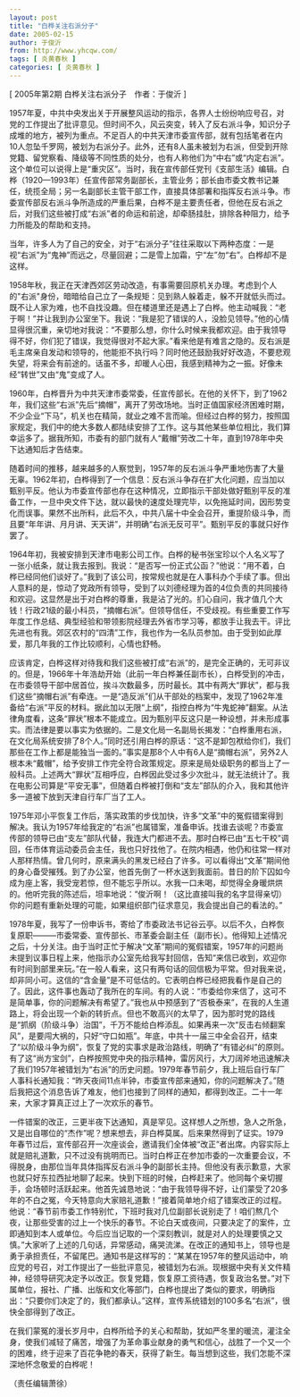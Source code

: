 ```yaml
---
layout: post
title: "白桦关注右派分子"
date: 2005-02-15
author: 于俊沂
from: http://www.yhcqw.com/
tags: [ 炎黄春秋 ]
categories: [ 炎黄春秋 ]
---
```



[ 2005年第2期 白桦关注右派分子　作者：于俊沂 ]


1957年夏，中共中央发出关于开展整风运动的指示，各界人士纷纷响应号召，对党的工作提出了批评意见。但时间不久，风云突变，转入了反右派斗争，知识分子成堆的地方，被列为重点。不足百人的中共天津市委宣传部，就有包括笔者在内10人忽坠千罗网，被划为右派分子。此外，还有8人虽未被划为右派，但受到开除党籍、留党察看、降级等不同性质的处分，也有人称他们为“中右”或“内定右派”。这个单位可以说得上是“重灾区”。当时，我在宣传部任党刊《支部生活》编辑。白桦（1920—1993年）任宣传部常务副部长，主管业务；部长由市委文教书记兼任，统揽全局；另一名副部长主管干部工作，直接具体部署和指挥反右派斗争。市委宣传部反右派斗争所造成的严重后果，白桦不是主要责任者，但他在反右派之后，对我们这些被打成“右派”者的命运和前途，却牵肠挂肚，排除各种阻力，给予力所能及的帮助和支持。

当年，许多人为了自己的安全，对于“右派分子”往往采取以下两种态度：一是视“右派”为“鬼神”而远之，尽量回避；二是雪上加霜，宁“左”勿“右”。白桦却不是这样。


1958年秋，我正在天津西郊区劳动改造，有事需要回原机关办理。考虑到个人的"右派"身份，暗暗给自己立了一条规矩：见到熟人躲着走，躲不开就低头而过。既不让人家为难，也不自找没趣。但在楼道里还是遇上了白桦。他主动喊我：“老于啊！”并让我到办公室坐下。我说：“我是犯了错误的人，没脸见领导。”他的心情显得很沉重，亲切地对我说：“不要那么想，你什么时候来我都欢迎。由于我领导得不好，你们犯了错误，我觉得很对不起大家。”看来他是有难言之隐的。反右派是毛主席亲自发动和领导的，他能拒不执行吗？同时他还鼓励我好好改造，不要悲观失望，将来会有前途的。话虽不多，却暖人心田，我感到精神为之一振。好像未经“转世”又由“鬼”变成了人。


1960年，白桦晋升为中共天津市委常委，任宣传部长。在他的关怀下，到了1962年，我们这些“右派”先后“摘帽”，离开了劳改场地。当时正值国家经济困难时期，不少企业“下马”，机关也在精简，就业之难不言而喻。但经过白桦的努力，按照国家规定，我们中的绝大多数人都陆续安排了工作。这与其他某些单位相比，我们算幸运多了。据我所知，市委有的部门就有人“戴帽”劳改二十年，直到1978年中央下达通知后才告结束。


随着时间的推移，越来越多的人察觉到，1957年的反右派斗争严重地伤害了大量无辜。1962年初，白桦得到了一个信息：反右派斗争存在扩大化问题，应当加以甄别平反。他认为市委宣传部也存在这种情况，立即指示干部处做好甄别平反的准备工作，一旦中央文件下达，就以最快的速度处理完毕，以免拖延时间，因形势变化而误事。果然不出所料，此后不久，中共八届十中全会召开，重提阶级斗争，而且要“年年讲、月月讲、天天讲”，并明确“右派无反可平”。甄别平反的事就只好作罢了。


1964年初，我被安排到天津市电影公司工作。白桦的秘书张宝珍以个人名义写了一张小纸条，就让我去报到。我说：“是否写一份正式公函？”他说：“用不着，白桦已经同他们谈好了。”我到了该公司，按常规也就是在人事科办个手续了事。但出人意料的是，惊动了党政所有领导，受到了以刘德经理为首的4位负责的共同接待和欢迎。这显然是出于对白桦的尊重，我是沾了光的。扪心自问，我才值几个大钱！行政21级的最小科员，“摘帽右派”。但领导信任，不受歧视。有些重要工作写年度工作总结、典型经验和带领影院经理去外省市学习等，都放手让我去干。评比先进也有我。郊区农村的“四清”工作，我也作为一名队员参加。由于受到如此厚爱，那几年我的工作比较顺利，心情也舒畅。


应该肯定，白桦这样对待我和我们这些被打成“右派”的，是完全正确的，无可非议的。但是，1966年十年浩劫开始（此前一年白桦兼任副市长），白桦受到的冲击，在市委领导干部中居首位，挨斗次数最多，历时最长。其中有两大“罪状”，都与我们这些“摘帽右派”有牵连。一是“造反派”们从干部处的档案中，发现了1962年准备给“右派”平反的材料。据此加以无限“上纲”，指控白桦为“牛鬼蛇神”翻案。从法律角度看，这条“罪状”根本不能成立。因为甄别平反这只是一种设想，并未形成事实。而法律是要以事实为依据的。二是文化局一名副局长揭发：“白桦重用右派，在文化局系统安排了8个人。”同时还引用白桦的原话：“这不是卸包袱给你们，我们那些在工作上都是能独当一面的。”事实是那8个人中有6人是“摘帽右派”，另外2人根本未“戴帽”，给予安排工作完全符合政策规定。原来是局处级职务的都当上了一般科员。上述两大“罪状”互相呼应，白桦因此受过多少次批斗，就无法统计了。我在电影公司算是“平安无事”，但随着白桦被打倒和“支左”部队的介入，我和其他许多一道被下放到天津自行车厂当了工人。


1975年邓小平恢复工作后，落实政策的步伐加快，许多“文革”中的冤假错案得到解决。我认为1957年给我定的“右派”也属错案，准备申诉。找谁去谈呢？市委宣传部的领导已由“支左”部队代替，我连大门都进不去。那时白桦已由“五七干校”调回，任市体育运动委员会主任，我也只好找他了。在院内相遇，他仍和往常一样对人那样热情。曾几何时，原来满头的黑发已经白了许多。可以看得出“文革”期间他的身心备受摧残。到了办公室，他首先倒了一杯水送到我面前。昔日的阶下囚如今成为座上客，我受宠若惊，但不能忘乎所以。水我一口未喝，却觉得全身暖烘烘的。他听完我的陈述后，坦率地说：“俊沂啊！（这比直接叫我的名字显得亲切）你的问题有重新处理的可能，如果组织部门征求意见，我会提出自己的看法的。”


1978年夏，我写了一份申诉书，寄给了市委政法书记谷云亭。以后不久，白桦恢复原职———市委常委、宣传部长、市革委会副主任（副市长）。他得知上述情况之后，十分关注。由于当时正忙于解决“文革”期间的冤假错案，1957年的问题尚未提到议事日程上来，他指示办公室先给我写封回信，告知“来信已收到，欢迎你有时间到部里来玩。”在一般人看来，这只有两句话的回信极为平常。但对我来说，却非同小可。这信的“含金量”是不可低估的。它表明白桦已经把我看作是自己的了。因此，这件事也轰动了我所在的车间。有的人说：“市委给你来信了，这可不是简单事，你的问题解决有希望了。”我也从中预感到了“否极泰来”，在我的人生道路上，将会出现一个新的转折点。但也不敢高兴的太早了，因为那时党的路线是“抓纲（阶级斗争）治国”，千万不能给白桦添乱。如果再来一次“反击右倾翻案风”，是要闯大祸的，只好“守口如瓶”。年底，中共十一届三中全会召开，结束了“以阶级斗争为纲”，恢复了党的实事求是政治路线，明确了“有错必纠”的原则。有了这“尚方宝剑”，白桦按照党中央的指示精神，雷厉风行，大刀阔斧地迅速解决了我们1957年被错划为“右派”的历史问题。1979年春节前夕，我上班后自行车厂人事科长通知我：“昨天夜间11点半钟，市委宣传部来通知，你的问题解决了。”随后我把这个消息告诉了难友，他们也接到了同样的通知，都得到改正。二十一年来，大家才算真正过上了一次欢乐的春节。


一件错案的改正，三更半夜下达通知，真是罕见。这样想人之所想，急人之所急，又是出自哪位的“杰作”呢？想来想去，非白桦莫属。后来果然得到了证实。1979年春节过后，宣传部召开一次座谈会，邀请我们全体被“改正”者出席。内容实际上就是赔礼道歉，只不过没有挑明而已。当时白桦正在参加市委的一次重要会议，不得脱身，由那位当年具体指挥反右派斗争的副部长主持。但他没有表示歉意，大家也就只好东拉西扯地聊了起来。快到下班的时候，白桦赶来了。他同每个亲切握手，会场顿时活跃起来。他首先诚恳地说：“由于我领导得不好，让们蒙受了20多年的不白之冤，今天特意向大家赔礼道歉！”接着简单地介绍了错案改正的过程。他说：“春节前市委工作特别忙，下班时我对几位副部长说别走了！咱们熬几个夜，让那些受害的过上一个快乐的春节。不论白天或夜间，只要决定了的案件，立即通知到本人或单位。今后应当记取的一个深刻教训，就是对人的处理要慎之又慎。”大家听了上述的几句话，异常感动，痛哭流涕。在改正的通知书上，领导也是勇于承担责任，不留尾巴。通知书是这样写的：“某某在1957年的整风运动中，响应党的号召，对工作提出了一些批评意见，被错划为右派。现根据中央有关文件精神，经领导研究决定予以改正。恢复党籍，恢复原工资待遇，恢复政治名誉。”对下属单位，报社、广播、出版和文化等部门，白桦也提出了类似的要求，明确指出：“只要你们决定了的，我们都承认。”这样，宣传系统错划的100多名“右派”，很快全部得到了改正。


在我们蒙冤的漫长岁月中，白桦所给予的关心和帮助，犹如严冬里的暖流，灌注全身，使我们减轻了痛苦，增强了为革命事业献身的勇气和信心，战胜了一个又一个的困难，终于迎来了百花争艳的春天，获得了新生。每当想到这些，我们怎能不深深地怀念敬爱的白桦呢！

（责任编辑萧徐）


